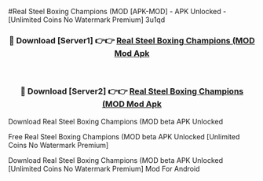 #Real Steel Boxing Champions (MOD [APK-MOD] - APK Unlocked - [Unlimited Coins No Watermark Premium] 3u1qd



<div align="center">

<h3>🔴 Download [Server1] 👉👉 <a href="https://momento.my/?title=Real_Steel_Boxing_Champions_(MOD">Real Steel Boxing Champions (MOD Mod Apk</a></h3><br>

<h3>🔴 Download [Server2] 👉👉 <a href="https://momento.my/?title=Real_Steel_Boxing_Champions_(MOD">Real Steel Boxing Champions (MOD Mod Apk</a></h3>
</div>



Download Real Steel Boxing Champions (MOD beta APK Unlocked

Free Real Steel Boxing Champions (MOD beta APK Unlocked [Unlimited Coins No Watermark Premium]

Download Real Steel Boxing Champions (MOD beta APK Unlocked [Unlimited Coins No Watermark Premium] Mod For Android
